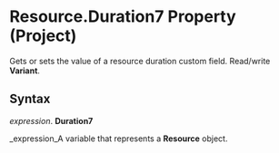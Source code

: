 
# Resource.Duration7 Property (Project)

 Gets or sets the value of a resource duration custom field. Read/write **Variant**.


## Syntax

 _expression_. **Duration7**

 _expression_A variable that represents a  **Resource** object.

